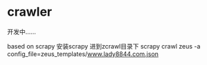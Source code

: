# crawler
开发中……

based on scrapy
安装scrapy
进到zcrawl目录下
scrapy crawl zeus -a config_file=zeus_templates/www.lady8844.com.json
